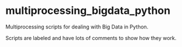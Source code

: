 # multiprocessing_bigdata_python
Multiprocessing scripts for dealing with Big Data in Python.

Scripts are labeled and have lots of comments to show how they work.
